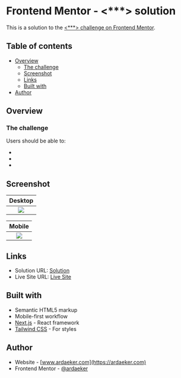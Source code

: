 # Frontend Mentor - <\*\*\*> solution

This is a solution to the [<\*\*\*> challenge on Frontend Mentor](***).

## Table of contents

- [Overview](#overview)
  - [The challenge](#the-challenge)
  - [Screenshot](#screenshot)
  - [Links](#links)
  - [Built with](#built-with)
- [Author](#author)

## Overview

### The challenge

Users should be able to:

-
-
-

## Screenshot

|                  Desktop                   |
| :----------------------------------------: |
| ![](./public/previews/preview-desktop.png) |

|                  Mobile                   |
| :---------------------------------------: |
| ![](./public/previews/preview-mobile.png) |

## Links

- Solution URL: [Solution]()
- Live Site URL: [Live Site]()

## Built with

- Semantic HTML5 markup
- Mobile-first workflow
- [Next.js](https://nextjs.org/) - React framework
- [Tailwind CSS](https://tailwindcss.com) - For styles

## Author

- Website - [www.ardaeker.com](https://ardaeker.com)
- Frontend Mentor - [@ardaeker](https://www.frontendmentor.io/profile/ardaeker)
